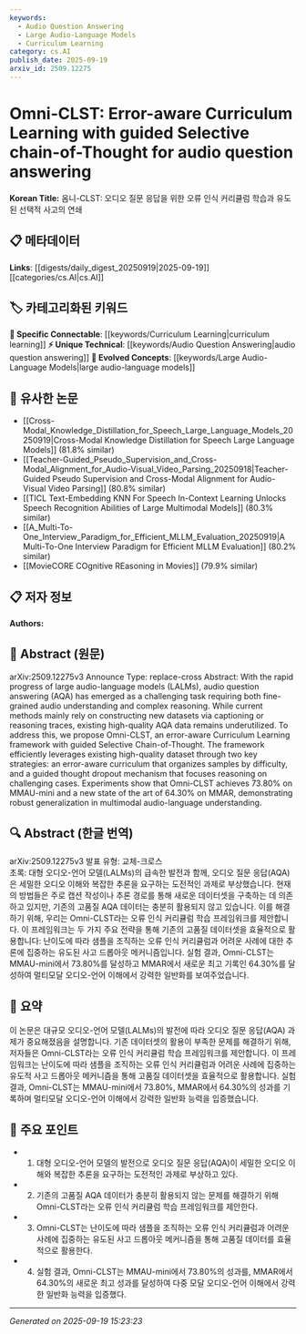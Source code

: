 ```yaml
---
keywords:
  - Audio Question Answering
  - Large Audio-Language Models
  - Curriculum Learning
category: cs.AI
publish_date: 2025-09-19
arxiv_id: 2509.12275
---
```


<!-- KEYWORD_LINKING_METADATA:
{
  "processed_timestamp": "2025-09-22 21:32:11.578620",
  "vocabulary_version": "1.0",
  "selected_keywords": [
    "Audio Question Answering",
    "Large Audio-Language Models",
    "Curriculum Learning"
  ],
  "rejected_keywords": [
    "Chain-of-Thought",
    "Error-Aware Curriculum"
  ],
  "similarity_scores": {
    "Audio Question Answering": 0.78,
    "Large Audio-Language Models": 0.77,
    "Curriculum Learning": 0.75
  },
  "extraction_method": "AI_prompt_based",
  "budget_applied": true
}
-->


# Omni-CLST: Error-aware Curriculum Learning with guided Selective chain-of-Thought for audio question answering

**Korean Title:** 옴니-CLST: 오디오 질문 응답을 위한 오류 인식 커리큘럼 학습과 유도된 선택적 사고의 연쇄

## 📋 메타데이터

**Links**: [[digests/daily_digest_20250919|2025-09-19]]   [[categories/cs.AI|cs.AI]]

## 🏷️ 카테고리화된 키워드
**🔗 Specific Connectable**: [[keywords/Curriculum Learning|curriculum learning]]
**⚡ Unique Technical**: [[keywords/Audio Question Answering|audio question answering]]
**🚀 Evolved Concepts**: [[keywords/Large Audio-Language Models|large audio-language models]]

## 🔗 유사한 논문
- [[Cross-Modal_Knowledge_Distillation_for_Speech_Large_Language_Models_20250919|Cross-Modal Knowledge Distillation for Speech Large Language Models]] (81.8% similar)
- [[Teacher-Guided_Pseudo_Supervision_and_Cross-Modal_Alignment_for_Audio-Visual_Video_Parsing_20250918|Teacher-Guided Pseudo Supervision and Cross-Modal Alignment for Audio-Visual Video Parsing]] (80.8% similar)
- [[TICL Text-Embedding KNN For Speech In-Context Learning Unlocks Speech Recognition Abilities of Large Multimodal Models]] (80.3% similar)
- [[A_Multi-To-One_Interview_Paradigm_for_Efficient_MLLM_Evaluation_20250919|A Multi-To-One Interview Paradigm for Efficient MLLM Evaluation]] (80.2% similar)
- [[MovieCORE COgnitive REasoning in Movies]] (79.9% similar)

## 📋 저자 정보

**Authors:** 

## 📄 Abstract (원문)

arXiv:2509.12275v3 Announce Type: replace-cross 
Abstract: With the rapid progress of large audio-language models (LALMs), audio question answering (AQA) has emerged as a challenging task requiring both fine-grained audio understanding and complex reasoning. While current methods mainly rely on constructing new datasets via captioning or reasoning traces, existing high-quality AQA data remains underutilized. To address this, we propose Omni-CLST, an error-aware Curriculum Learning framework with guided Selective Chain-of-Thought. The framework efficiently leverages existing high-quality dataset through two key strategies: an error-aware curriculum that organizes samples by difficulty, and a guided thought dropout mechanism that focuses reasoning on challenging cases. Experiments show that Omni-CLST achieves 73.80% on MMAU-mini and a new state of the art of 64.30% on MMAR, demonstrating robust generalization in multimodal audio-language understanding.

## 🔍 Abstract (한글 번역)

arXiv:2509.12275v3 발표 유형: 교체-크로스  
초록: 대형 오디오-언어 모델(LALMs)의 급속한 발전과 함께, 오디오 질문 응답(AQA)은 세밀한 오디오 이해와 복잡한 추론을 요구하는 도전적인 과제로 부상했습니다. 현재의 방법들은 주로 캡션 작성이나 추론 경로를 통해 새로운 데이터셋을 구축하는 데 의존하고 있지만, 기존의 고품질 AQA 데이터는 충분히 활용되지 않고 있습니다. 이를 해결하기 위해, 우리는 Omni-CLST라는 오류 인식 커리큘럼 학습 프레임워크를 제안합니다. 이 프레임워크는 두 가지 주요 전략을 통해 기존의 고품질 데이터셋을 효율적으로 활용합니다: 난이도에 따라 샘플을 조직하는 오류 인식 커리큘럼과 어려운 사례에 대한 추론에 집중하는 유도된 사고 드롭아웃 메커니즘입니다. 실험 결과, Omni-CLST는 MMAU-mini에서 73.80%를 달성하고 MMAR에서 새로운 최고 기록인 64.30%를 달성하여 멀티모달 오디오-언어 이해에서 강력한 일반화를 보여주었습니다.

## 📝 요약

이 논문은 대규모 오디오-언어 모델(LALMs)의 발전에 따라 오디오 질문 응답(AQA) 과제가 중요해졌음을 설명합니다. 기존 데이터셋의 활용이 부족한 문제를 해결하기 위해, 저자들은 Omni-CLST라는 오류 인식 커리큘럼 학습 프레임워크를 제안합니다. 이 프레임워크는 난이도에 따라 샘플을 조직하는 오류 인식 커리큘럼과 어려운 사례에 집중하는 유도적 사고 드롭아웃 메커니즘을 통해 고품질 데이터셋을 효율적으로 활용합니다. 실험 결과, Omni-CLST는 MMAU-mini에서 73.80%, MMAR에서 64.30%의 성과를 기록하며 멀티모달 오디오-언어 이해에서 강력한 일반화 능력을 입증했습니다.

## 🎯 주요 포인트

- 1. 대형 오디오-언어 모델의 발전으로 오디오 질문 응답(AQA)이 세밀한 오디오 이해와 복잡한 추론을 요구하는 도전적인 과제로 부상하고 있다.

- 2. 기존의 고품질 AQA 데이터가 충분히 활용되지 않는 문제를 해결하기 위해 Omni-CLST라는 오류 인식 커리큘럼 학습 프레임워크를 제안한다.

- 3. Omni-CLST는 난이도에 따라 샘플을 조직하는 오류 인식 커리큘럼과 어려운 사례에 집중하는 유도된 사고 드롭아웃 메커니즘을 통해 고품질 데이터를 효율적으로 활용한다.

- 4. 실험 결과, Omni-CLST는 MMAU-mini에서 73.80%의 성과를, MMAR에서 64.30%의 새로운 최고 성과를 달성하여 다중 모달 오디오-언어 이해에서 강력한 일반화 능력을 입증했다.

---

*Generated on 2025-09-19 15:23:23*